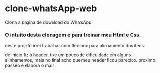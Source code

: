 # clone-whatsApp-web

Clona a pagina de download do WhatsApp

### O intuito desta clonagem é para treinar meu Html e Css.

neste projeto irrei trabalhar com flex-box para alinhamento dos itens.

de inicio fiz o header, tive um pouco de dificuldade em alguns alinhamentos, mais no final acho que meu header ficou parecido. 
proximo passeo é elabora o main.
